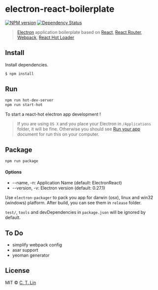 # electron-react-boilerplate

[![NPM version][npm-image]][npm-url]
[![Dependency Status][david_img]][david_site]

> [Electron](http://electron.atom.io/) application boilerplate based on [React](https://facebook.github.io/react/), [React Router](http://rackt.github.io/react-router/), [Webpack](http://webpack.github.io/docs/), [React Hot Loader](http://gaearon.github.io/react-hot-loader/)

## Install

Install dependencies.

```bash
$ npm install
```

## Run

```bash
npm run hot-dev-server
npm run start-hot
```

To start a react-hot electron app development !

> If you are using `OS X` and you place your Electron in `/Applications` folder, it will be fine. Otherwise you should see [Run your app](https://github.com/atom/electron/blob/master/docs/tutorial/quick-start.md#run-your-app) document for run this on your computer.

## Package

```
npm run package
```

#### Options

- --name, -n: Application Name (default: ElectronReact)
- --version, -v: Electron version (default: 0.27.1)

Use `electron-packager` to pack you app for darwin (osx), linux and win32 (windows) platform. After build, you can see them in `release` folder.

`test/`, `tools` and devDependencies in `package.json` will be ignored by default.

## To Do

- simplify webpack config
- asar support
- yeoman generator

## License
MIT © [C. T. Lin](https://github.com/chentsulin)

[npm-image]: https://img.shields.io/npm/v/electron-react-boilerplate.svg?style=flat-square
[npm-url]: https://npmjs.org/package/electron-react-boilerplate
[david_img]: https://img.shields.io/david/chentsulin/electron-react-boilerplate.svg
[david_site]: https://david-dm.org/chentsulin/electron-react-boilerplate
